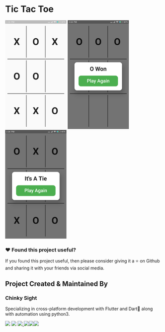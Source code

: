 # Tic Tac Toe

<img src="images/Screenshot_2020-03-24-14-24-35-530_com.example.tic_tac_toe.png" height="350em" /> <img src="images/Screenshot_2020-03-24-14-24-43-682_com.example.tic_tac_toe.png" height="350em" /> <img src="images/Screenshot_2020-03-24-14-24-22-339_com.example.tic_tac_toe.png" height="350em" /> 

### :heart: Found this project useful?

If you found this project useful, then please consider giving it a :star: on Github and sharing it with your friends via social media.

## Project Created & Maintained By

### Chinky Sight

Specializing in cross-platform development with Flutter and Dart🎯 along with automation using python3.

<a href="https://play.google.com/store/apps/developer?id=Chinky+Sight"><img src="https://img.icons8.com/clouds/65/000000/google-play.png"/></a> 
<a href="https://twitter.com/ChinkySight"><img src="https://img.icons8.com/cute-clipart/64/000000/twitter.png"/></a>
<a href="https://www.facebook.com/chinkysight19"><img src="https://img.icons8.com/cute-clipart/64/000000/facebook-new.png"/>
<a href="https://www.instagram.com/chinkysight/"><img src="https://img.icons8.com/cute-clipart/64/000000/instagram-new.png"/></a><a href="https://stackoverflow.com/users/13023928/chinky-sight?tab=profile"><img src="https://img.icons8.com/color/64/000000/stackoverflow.png"/></a><a href="https://chinkysight.home.blog/"><img src="https://img.icons8.com/clouds/64/000000/domain.png"/></a>



